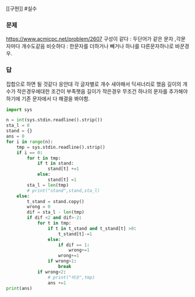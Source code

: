 [[구현]] #실수
### 문제
https://www.acmicpc.net/problem/2607
구성이 같다 : 두단어가 같은 문자 ,각문자마다 개수도같음
비슷하다 : 한문자를 더하거나 빼거나 하나를 다른문자하나로 바꾼경우.
### 답
집합으로 하면 될 것같다 응안대 각 글자별로 개수 새야해서 딕셔너리로 했음
길이의 개수가 작은경우에대한 조건이 부족햇음
길이가 작은경우 무조건 하나의 문자를 추가해야하기에
기존 문자에서 다 해결을 봐야함.
```python
import sys

n = int(sys.stdin.readline().strip())
sta_l = 0
stand = {}
ans = 0
for i in range(n):
    tmp = sys.stdin.readline().strip()
    if i == 0:
        for t in tmp:
            if t in stand:
                stand[t] +=1
            else:
                stand[t] =1
        sta_l = len(tmp)
        # print("stand",stand,sta_l)
    else:
        t_stand = stand.copy()
        wrong = 0
        dif = sta_l - len(tmp) 
        if dif <2 and dif>-2:
            for t in tmp:
                if t in t_stand and t_stand[t] >0:
                    t_stand[t]-=1
                else:
                    if dif == 1:
                        wrong+=1
                    wrong+=1
                if wrong>1:
                    break
            if wrong<2:
                # print("비슷",tmp)
                ans +=1
print(ans)

```
